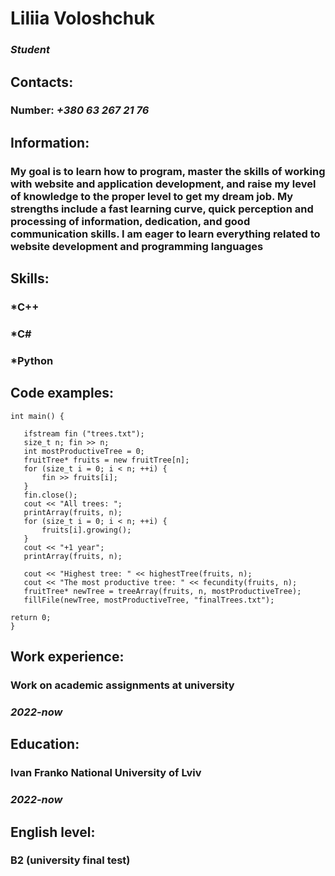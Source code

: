 # **Liliia Voloshchuk**
### *Student*

## **Contacts:**

### Number:  *+380 63 267 21 76*
### 

##  **Information:** 

### My goal is to learn how to program, master the skills of working with website and application development, and raise my level of knowledge to the proper level to get my dream job. My strengths include a fast learning curve, quick perception and processing of information, dedication, and good communication skills. I am eager to learn everything related to website development and programming languages

## **Skills:**

### *C++
### *C#
### *Python

## **Code examples:**

 ``` С++
 int main() {

	ifstream fin ("trees.txt");
	size_t n; fin >> n;
	int mostProductiveTree = 0;
	fruitTree* fruits = new fruitTree[n];
	for (size_t i = 0; i < n; ++i) {
		fin >> fruits[i];
	}
	fin.close();
	cout << "All trees: ";
	printArray(fruits, n);
	for (size_t i = 0; i < n; ++i) {
		fruits[i].growing();
	}
	cout << "+1 year"; 
	printArray(fruits, n);

	cout << "Highest tree: " << highestTree(fruits, n);
	cout << "The most productive tree: " << fecundity(fruits, n);
	fruitTree* newTree = treeArray(fruits, n, mostProductiveTree);
	fillFile(newTree, mostProductiveTree, "finalTrees.txt");

return 0;
 }
 ```
## **Work experience:**

### **Work on academic assignments at university** 
### *2022-now*

## **Education:** 

### **Ivan Franko National University of Lviv**
### *2022-now*

## **English level:**

### B2 (university final test)

